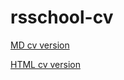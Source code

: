# rsschool-cv
[MD cv version](https://markonser.github.io/rsschool-cv/cv)

[HTML cv version](https://markonser.github.io/rsschool-cv/)